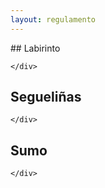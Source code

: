 ```yaml
---
layout: regulamento
---
```


<div class="row">

  <div class="col s12 m4">
    <div class="icon-block">

<div markdown="1">
## Labirinto
</div>

    </div>
  </div>

  <div class="col s12 m4">
    <div class="icon-block">

## Segueliñas

    </div>
  </div>

  <div class="col s12 m4">
    <div class="icon-block">

## Sumo

    </div>
  </div>

</div>



